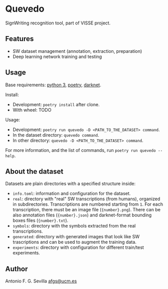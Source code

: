 # Quevedo

SignWriting recognition tool, part of VISSE project.

## Features

- SW dataset management (annotation, extraction, preparation)
- Deep learning network training and testing

## Usage

Base requirements: [python 3], [poetry], [darknet].

Install:
- Development: `poetry install` after clone.
- With wheel: TODO

Usage:

- Development: `poetry run quevedo -D <PATH_TO_THE_DATASET> command`.
- In the dataset directory: `quevedo command`.
- In other directory: `quevedo -D <PATH_TO_THE_DATASET> command`.

For more information, and the list of commands, run `poetry run quevedo --help`.

## About the dataset

Datasets are plain directories with a specified structure inside:

- `info.toml`: information and configuration for the dataset.
- `real`: directory with "real" SW transcriptions (from humans), organized in
  subdirectories. Transcriptions are numbered starting from `1`. For each
  transcription, there must be an image file (`{number}.png`). There can be also
  annotation files (`{number}.json`) and darknet-format bounding boxes files
  (`{number}.txt`).
- `symbols`: directory with the symbols extracted from the real transcriptions.
- `generated`: directory with generated images that look like SW trascriptions
  and can be used to augment the training data.
- `experiments`: directory with configuration for different train/test
  experiments.

## Author

Antonio F. G. Sevilla <afgs@ucm.es>


[darknet]: https://pjreddie.com/darknet/install/
[poetry]: https://python-poetry.org/
[python 3]: https://www.python.org/
